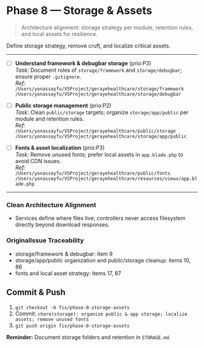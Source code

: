 # Phase 8 — Storage & Assets

> Architecture alignment: storage strategy per module, retention rules, and local assets for resilience.

Define storage strategy, remove cruft, and localize critical assets.

---

- [ ] **Understand framework & debugbar storage** (prio:P3)  
  *Task:* Document roles of `storage/framework` and `storage/debugbar`; ensure proper `.gitignore`.  
  *Ref:*  
    `/Users/yonassayfu/VSProject/gerayehealthcare/storage/framework`  
    `/Users/yonassayfu/VSProject/gerayehealthcare/storage/debugbar`

- [ ] **Public storage management** (prio:P2)  
  *Task:* Clean `public/storage` targets; organize `storage/app/public` per module and retention rules.  
  *Ref:*  
    `/Users/yonassayfu/VSProject/gerayehealthcare/public/storage`  
    `/Users/yonassayfu/VSProject/gerayehealthcare/storage/app/public`

- [ ] **Fonts & asset localization** (prio:P3)  
  *Task:* Remove unused fonts; prefer local assets in `app.blade.php` to avoid CDN issues.  
  *Ref:*  
    `/Users/yonassayfu/VSProject/gerayehealthcare/public/fonts`  
    `/Users/yonassayfu/VSProject/gerayehealthcare/resources/views/app.blade.php`

---

### Clean Architecture Alignment
- Services define where files live; controllers never access filesystem directly beyond download responses.

### OriginalIssue Traceability
- storage/framework & debugbar: item 9
- storage/app/public organization and public/storage cleanup: items 10, 86
- fonts and local asset strategy: items 17, 87

## Commit & Push
1. `git checkout -b fix/phase-8-storage-assets`  
2. Commit: `chore(storage): organize public & app storage; localize assets; remove unused fonts`  
3. `git push origin fix/phase-8-storage-assets`

**Reminder:** Document storage folders and retention in `STORAGE.md`.
